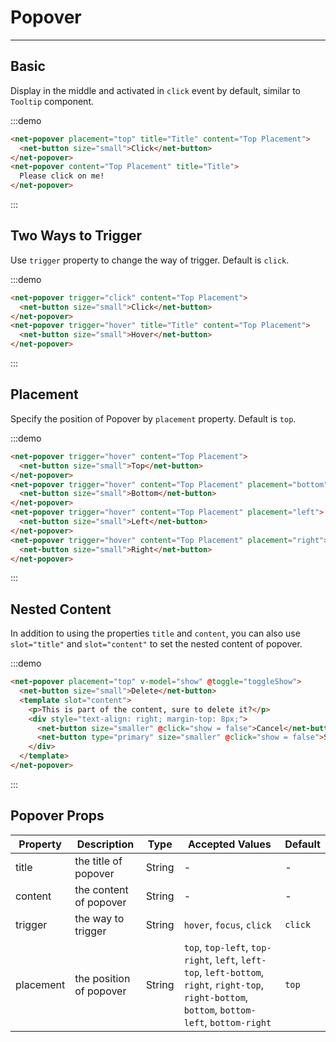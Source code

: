 
# Popover

----

## Basic

Display in the middle and activated in `click` event by default, similar to `Tooltip` component.

:::demo
```html
<net-popover placement="top" title="Title" content="Top Placement">
  <net-button size="small">Click</net-button>
</net-popover>
<net-popover content="Top Placement" title="Title">
  Please click on me!
</net-popover>
```
:::

## Two Ways to Trigger

Use `trigger` property to change the way of trigger. Default is `click`.

:::demo
```html
<net-popover trigger="click" content="Top Placement">
  <net-button size="small">Click</net-button>
</net-popover>
<net-popover trigger="hover" title="Title" content="Top Placement">
  <net-button size="small">Hover</net-button>
</net-popover>
```
:::

## Placement

Specify the position of Popover by `placement` property. Default is `top`.

:::demo
```html
<net-popover trigger="hover" content="Top Placement">
  <net-button size="small">Top</net-button>
</net-popover>
<net-popover trigger="hover" content="Top Placement" placement="bottom">
  <net-button size="small">Bottom</net-button>
</net-popover>
<net-popover trigger="hover" content="Top Placement" placement="left">
  <net-button size="small">Left</net-button>
</net-popover>
<net-popover trigger="hover" content="Top Placement" placement="right">
  <net-button size="small">Right</net-button>
</net-popover>
```
:::

## Nested Content

In addition to using the properties `title` and `content`, you can also use `slot="title"` and `slot="content"` to set the nested content of popover.

:::demo
```html
<net-popover placement="top" v-model="show" @toggle="toggleShow">
  <net-button size="small">Delete</net-button>
  <template slot="content">
    <p>This is part of the content, sure to delete it?</p>
    <div style="text-align: right; margin-top: 8px;">
      <net-button size="smaller" @click="show = false">Cancel</net-button>
      <net-button type="primary" size="smaller" @click="show = false">Sure</net-button>
    </div>
  </template>
</net-popover>
```
:::

## Popover Props

| Property      | Description          | Type      | Accepted Values                           | Default  |
|---------- |-------------- |---------- |--------------------------------  |-------- |
| title | the title of popover | String | - | - |
| content | the content of popover | String | - | - |
| trigger | the way to trigger | String | `hover`, `focus`, `click` | `click` |
| placement | the position of popover | String | `top`, `top-left`, `top-right`, `left`, `left-top`, `left-bottom`, `right`, `right-top`, `right-bottom`, `bottom`, `bottom-left`, `bottom-right` | `top` |

<style lang="scss" scoped>
.net-popover + .net-popover {
  margin-left: 16px;
}
</style>

<script>
export default {
  data() {
    return {
      show: false
    }
  },
  methods: {
    toggleShow(status) {
      this.show = status
    }
  }
}
</script>
